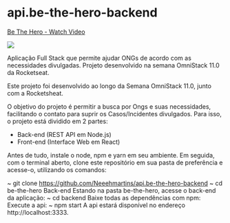 # api.be-the-hero-backend
<a href="https://www.loom.com/share/d062bdce01ae45bea6d26102194f1d27"> <p>Be The Hero - Watch Video</p> <img style="max-width:300px;" src="https://cdn.loom.com/sessions/thumbnails/d062bdce01ae45bea6d26102194f1d27-with-play.gif"> </a>

Aplicação Full Stack que permite ajudar ONGs de acordo com as necessidades divulgadas. Projeto desenvolvido na semana OmniStack 11.0 da Rocketseat.


Este projeto foi desenvolvido ao longo da Semana OmniStack 11.0, junto com a Rocketsheat.

O objetivo do projeto é permitir a busca por Ongs e suas necessidades, facilitando o contato para suprir os Casos/Incidentes divulgados. Para isso, o projeto está dividido em 2 partes:


- Back-end (REST API em Node.js)
- Front-end (Interface Web em React)



Antes de tudo, instale o node, npm e yarn em seu ambiente. Em seguida, com o terminal aberto, clone este repositório em sua pasta de preferência e acesse-o, utilizando os comandos:



~ git clone https://github.com/Neeehmartins/api.be-the-hero-backend
~ cd be-the-hero
Back-end
Estando na pasta be-the-hero, acesse o back-end da aplicação:
~ cd backend
Baixe todas as dependências com npm:
Execute a api:
~ npm start
A api estará disponível no endereço http://localhost:3333.
